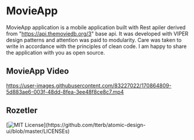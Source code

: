 # MovieApp

MovieApp application is a mobile application built with Rest apiler derived from "https://api.themoviedb.org/3" base api. It was developed with VIPER design patterns and attention was paid to modularity. Care was taken to write in accordance with the principles of clean code. I am happy to share the application with you as open source.

## MovieApp Video 


https://user-images.githubusercontent.com/83227022/170864809-5d883ae6-003f-48dd-8fea-3ee48f8ce8c7.mp4


## Rozetler


[![MIT License](https://img.shields.io/apm/l/atomic-design-ui.svg?)](https://github.com/tterb/atomic-design-ui/blob/master/LICENSEs)
